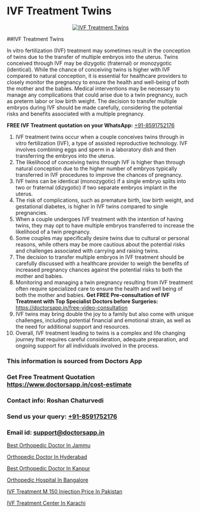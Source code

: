 # IVF Treatment Twins

<p align="center">
  <a href="https://doctorsapp.in/treatment/ivf-treatment">
    <img src="https://doctorsapp.co.in/uploads/treatment_image/ICSI.jpg" alt="IVF Treatment Twins">
  </a>
</p>
##IVF Treatment Twins

In vitro fertilization (IVF) treatment may sometimes result in the conception of twins due to the transfer of multiple embryos into the uterus. Twins conceived through IVF may be dizygotic (fraternal) or monozygotic (identical). While the chance of conceiving twins is higher with IVF compared to natural conception, it is essential for healthcare providers to closely monitor the pregnancy to ensure the health and well-being of both the mother and the babies. Medical interventions may be necessary to manage any complications that could arise due to a twin pregnancy, such as preterm labor or low birth weight. The decision to transfer multiple embryos during IVF should be made carefully, considering the potential risks and benefits associated with a multiple pregnancy.

**FREE IVF Treatment quotation on your WhatsApp:**  [+91-8591752176](https://api.whatsapp.com/send?phone=8591752176)

1) IVF treatment twins occur when a couple conceives twins through in vitro fertilization (IVF), a type of assisted reproductive technology. IVF involves combining eggs and sperm in a laboratory dish and then transferring the embryos into the uterus.
2) The likelihood of conceiving twins through IVF is higher than through natural conception due to the higher number of embryos typically transferred in IVF procedures to improve the chances of pregnancy.
3) IVF twins can be identical (monozygotic) if a single embryo splits into two or fraternal (dizygotic) if two separate embryos implant in the uterus.
4) The risk of complications, such as premature birth, low birth weight, and gestational diabetes, is higher in IVF twins compared to single pregnancies.
5) When a couple undergoes IVF treatment with the intention of having twins, they may opt to have multiple embryos transferred to increase the likelihood of a twin pregnancy.
6) Some couples may specifically desire twins due to cultural or personal reasons, while others may be more cautious about the potential risks and challenges associated with carrying and raising twins.
7) The decision to transfer multiple embryos in IVF treatment should be carefully discussed with a healthcare provider to weigh the benefits of increased pregnancy chances against the potential risks to both the mother and babies.
8) Monitoring and managing a twin pregnancy resulting from IVF treatment often require specialized care to ensure the health and well being of both the mother and babies.
**Get FREE Pre-consultation of IVF Treatment with Top Specialist Doctors before Surgeries:** https://doctorsapp.in/free-video-consultation
9) IVF twins may bring double the joy to a family but also come with unique challenges, including potential financial and emotional strain, as well as the need for additional support and resources.
10) Overall, IVF treatment leading to twins is a complex and life changing journey that requires careful consideration, adequate preparation, and ongoing support for all individuals involved in the process.

### This information is sourced from Doctors App 
### Get Free Treatment Quotation https://www.doctorsapp.in/cost-estimate
### Contact info: Roshan Chaturvedi 
### Send us your query: [+91-8591752176](https://api.whatsapp.com/send?phone=8591752176) 
### Email id: support@doctorsapp.in

[Best Orthopedic Doctor In Jammu](https://www.linkedin.com/pulse/best-orthopedic-doctor-jammu-doctorsapp-dhaka-hgame?trackingId=MT%2FepGN7BiFHB8LQkLc2Eg%3D%3D&lipi=urn%3Ali%3Apage%3Ad_flagship3_company_admin%3Bo%2BosOGJBSO63YocmsfjAZA%3D%3D)

[Orthopedic Doctor In Hyderabad](https://www.linkedin.com/pulse/orthopedic-doctor-hyderabad-doctorsapp-khulna-ofd5e?trackingId=EZ9Y1jSkx7A%2FewaFK33zSw%3D%3D&lipi=urn%3Ali%3Apage%3Ad_flagship3_company_admin%3BEfzsr1%2BmQ6eR1XkJR7MU1A%3D%3D)

[Best Orthopedic Doctor In Kanpur](https://medium.com/@vimalrana22/best-orthopedic-doctor-in-kanpur-29a81a7eb859)

[Orthopedic Hospital In Bangalore](https://medium.com/@vimalrana22/orthopedic-hospital-in-bangalore-ba14bbeeed06)

[IVF Treatment M 150 Injection Price In Pakistan](https://doctors-apps.github.io/doctorsapp/ivf-treatment-m-150-injection-price-in-pakistan)

[IVF Treatment Center In Karachi](https://doctors-apps.github.io/doctorsapp/ivf-treatment-center-in-karachi)

